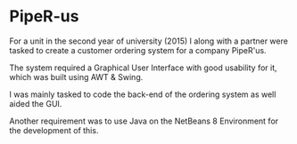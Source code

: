 # PipeR-us

For a unit in the second year of university (2015) I along with a partner were tasked  to create a customer ordering system for a company PipeR'us.

The system required a Graphical User Interface with good usability for it, which was built using AWT & Swing.

I was mainly tasked to code the back-end of the ordering system as well aided the GUI.

Another requirement was to use Java on the NetBeans 8 Environment for the development of this.
